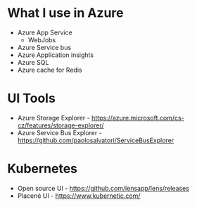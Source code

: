 # What I use in Azure
- Azure App Service
  - WebJobs
- Azure Service bus
- Azure Application insights
- Azure SQL 
- Azure cache for Redis


# UI Tools

- Azure Storage Explorer -  https://azure.microsoft.com/cs-cz/features/storage-explorer/
- Azure Service Bus Explorer - https://github.com/paolosalvatori/ServiceBusExplorer

# Kubernetes
- Open source UI - https://github.com/lensapp/lens/releases
- Placené UI -  https://www.kubernetic.com/
